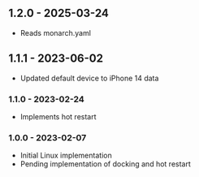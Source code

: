 ## 1.2.0 - 2025-03-24
- Reads monarch.yaml

## 1.1.1 - 2023-06-02
- Updated default device to iPhone 14 data

### 1.1.0 - 2023-02-24
- Implements hot restart

### 1.0.0 - 2023-02-07
- Initial Linux implementation
- Pending implementation of docking and hot restart